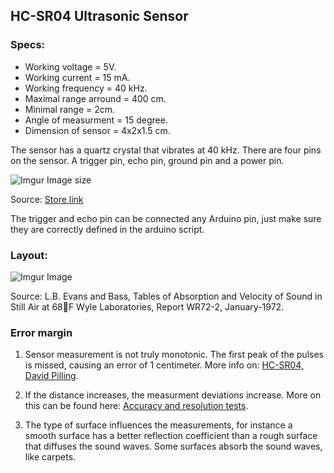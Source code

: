 ## HC-SR04 Ultrasonic Sensor

### Specs:

- Working voltage = 5V.
- Working current = 15 mA.
- Working frequency = 40 kHz.
- Maximal range arround = 400 cm.
- Minimal range = 2cm.
- Angle of measurment = 15 degree.
- Dimension of sensor = 4x2x1.5 cm.

The sensor has a quartz crystal that vibrates at 40 kHz. There are four pins on the sensor. A trigger pin, echo pin, ground pin and a power pin.

![Imgur Image size](https://i.imgur.com/5PE67Qv.png)

Source: [Store link](https://www.fabtolab.com/HC-SR04-ultrasonic)

The trigger and echo pin can be connected any Arduino pin, just make sure they are correctly defined in the arduino script.

### Layout:

![Imgur Image](https://i.imgur.com/HSZxOEh.png)

Source: L.B. Evans and Bass, Tables of Absorption and Velocity of Sound in Still Air at
68F Wyle Laboratories, Report WR72-2, January-1972.

### Error margin

1. Sensor measurement is not truly monotonic. The first peak of the pulses is missed, causing an error of 1 centimeter. More info on: [HC-SR04, David Pilling](https://www.davidpilling.com/wiki/index.php/HCSR04).

2. If the distance increases, the measurment deviations increase. More on this can be found here: [Accuracy and resolution tests](https://forum.arduino.cc/index.php?topic=243076.0).

3. The type of surface influences the measurements, for instance a smooth surface has a better reflection coefficient than a rough surface that diffuses the sound waves. Some surfaces absorb the sound waves, like carpets.
